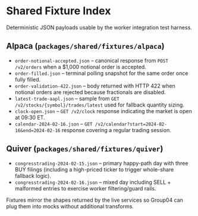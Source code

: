 # Shared Fixture Index

Deterministic JSON payloads usable by the worker integration test harness.

## Alpaca (`packages/shared/fixtures/alpaca`)
- `order-notional-accepted.json` – canonical response from `POST /v2/orders` when a $1,000 notional order is accepted.
- `order-filled.json` – terminal polling snapshot for the same order once fully filled.
- `order-validation-422.json` – body returned with HTTP 422 when notional orders are rejected because fractionals are disabled.
- `latest-trade-aapl.json` – sample from `GET /v2/stocks/{symbol}/trades/latest` used for fallback quantity sizing.
- `clock-open.json` – `GET /v2/clock` response indicating the market is open at 09:30 ET.
- `calendar-2024-02-16.json` – `GET /v2/calendar?start=2024-02-16&end=2024-02-16` response covering a regular trading session.

## Quiver (`packages/shared/fixtures/quiver`)
- `congresstrading-2024-02-15.json` – primary happy-path day with three BUY filings (including a high-priced ticker to trigger whole-share fallback logic).
- `congresstrading-2024-02-16.json` – mixed day including SELL + malformed entries to exercise worker filtering/guard rails.

Fixtures mirror the shapes returned by the live services so Group04 can plug them into mocks without additional transforms.
